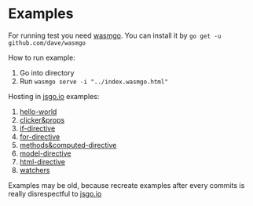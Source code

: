 # Examples

For running test you need [wasmgo](https://github.com/dave/wasmgo).
You can install it by `go get -u github.com/dave/wasmgo`

How to run example:

1. Go into directory
2. Run `wasmgo serve -i "../index.wasmgo.html"`


Hosting in [jsgo.io](https://jsgo.io) examples:

1. [hello-world](https://jsgo.io/7cee3f268b32e689adec58180c6b5a58cbbe7e3d)
2. [clicker&props](https://jsgo.io/cba7cd18a58d36064570aa892d73ab7135108c04)
3. [if-directive](https://jsgo.io/1a513c621a603f87db8ace4ccee1796487d8e3f5)
4. [for-directive](https://jsgo.io/f5357ba62e07ec7b202d8c995fd70049a74e18d9)
5. [methods&computed-directive](https://jsgo.io/514aeba3c8946fbe76a6c31f0e868ce20c37dd48)
6. [model-directive](https://jsgo.io/ae08a55e99976c6955397cb4c159d9448fc0bbd2)
7. [html-directive](https://jsgo.io/b88bbca5d3810b68ae43d70246a13a1e1ab3966f)
8. [watchers](https://jsgo.io/504d3346d93b1fbb26b5ac39eb223f9469b85920)

Examples may be old, because recreate examples after every commits is really disrespectful to [jsgo.io](https://jsgo.io)